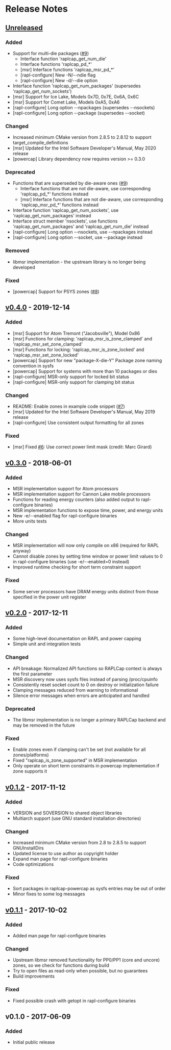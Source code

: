 # Release Notes

## [Unreleased]

### Added

* Support for multi-die packages ([#9])
  * Interface function 'raplcap_get_num_die'
  * Interface functions 'raplcap_pd_*'
  * [msr] Interface functions 'raplcap_msr_pd_*'
  * [rapl-configure] New -N/--ndie flag
  * [rapl-configure] New -d/--die option
* Interface function 'raplcap_get_num_packages' (supersedes 'raplcap_get_num_sockets')
* [msr] Support for Ice Lake, Models 0x7D, 0x7E, 0x6A, 0x6C
* [msr] Support for Comet Lake, Models 0xA5, 0xA6
* [rapl-configure] Long option --npackages (supersedes --nsockets)
* [rapl-configure] Long option --package (supersedes --socket)

### Changed

* Increased minimum CMake version from 2.8.5 to 2.8.12 to support target_compile_definitions
* [msr] Updated for the Intel Software Developer's Manual, May 2020 release
* [powercap] Library dependency now requires version >= 0.3.0

### Deprecated

* Functions that are superseded by die-aware ones ([#9])
  * Interface functions that are not die-aware, use corresponding 'raplcap_pd_*' functions instead
  * [msr] Interface functions that are not die-aware, use corresponding 'raplcap_msr_pd_*' functions instead
* Interface function 'raplcap_get_num_sockets', use 'raplcap_get_num_packages' instead
* Interface struct member 'nsockets', use functions 'raplcap_get_num_packages' and 'raplcap_get_num_die' instead
* [rapl-configure] Long option --nsockets, use --npackages instead
* [rapl-configure] Long option --socket, use --package instead

### Removed

* libmsr implementation - the upstream library is no longer being developed


### Fixed

* [powercap] Support for PSYS zones ([#8])


## [v0.4.0] - 2019-12-14

### Added

* [msr] Support for Atom Tremont ("Jacobsville"), Model 0x86
* [msr] Functions for clamping: 'raplcap_msr_is_zone_clamped' and 'raplcap_msr_set_zone_clamped'
* [msr] Functions for locking: 'raplcap_msr_is_zone_locked' and 'raplcap_msr_set_zone_locked'
* [powercap] Support for new "package-X-die-Y" Package zone naming convention in sysfs
* [powercap] Support for systems with more than 10 packages or dies
* [rapl-configure] MSR-only support for locked bit status
* [rapl-configure] MSR-only support for clamping bit status

### Changed

* README: Enable zones in example code snippet ([#7])
* [msr] Updated for the Intel Software Developer's Manual, May 2019 release
* [rapl-configure] Use consistent output formatting for all zones

### Fixed

* [msr] Fixed [#6]: Use correct power limit mask (credit: Marc Girard)


## [v0.3.0] - 2018-06-01

### Added

* MSR implementation support for Atom processors
* MSR implementation support for Cannon Lake mobile processors
* Functions for reading energy counters (also added output to rapl-configure binaries)
* MSR implementation functions to expose time, power, and energy units
* New -e/--enabled flag for rapl-configure binaries
* More units tests

### Changed

* MSR implementation will now only compile on x86 (required for RAPL anyway)
* Cannot disable zones by setting time window or power limit values to 0 in rapl-configure binaries (use -e/--enabled=0 instead)
* Improved runtime checking for short term constraint support

### Fixed

* Some server processors have DRAM energy units distinct from those specified in the power unit register


## [v0.2.0] - 2017-12-11

### Added

* Some high-level documentation on RAPL and power capping
* Simple unit and integration tests

### Changed

* API breakage: Normalized API functions so RAPLCap context is always the first parameter
* MSR discovery now uses sysfs files instead of parsing /proc/cpuinfo
* Consistently reset socket count to 0 on destroy or initialization failure
* Clamping messages reduced from warning to informational
* Silence error messages when errors are anticipated and handled

### Deprecated

* The libmsr implementation is no longer a primary RAPLCap backend and may be removed in the future

### Fixed

* Enable zones even if clamping can't be set (not available for all zones/platforms)
* Fixed "raplcap_is_zone_supported" in MSR implementation
* Only operate on short term constraints in powercap implementation if zone supports it


## [v0.1.2] - 2017-11-12

### Added

* VERSION and SOVERSION to shared object libraries
* Multiarch support (use GNU standard installation directories)

### Changed

* Increased minimum CMake version from 2.8 to 2.8.5 to support GNUInstallDirs
* Updated license to use author as copyright holder
* Expand man page for rapl-configure binaries
* Code optimizations

### Fixed

* Sort packages in raplcap-powercap as sysfs entries may be out of order
* Minor fixes to some log messages


## [v0.1.1] - 2017-10-02

### Added

* Added man page for rapl-configure binaries

### Changed

* Upstream libmsr removed functionality for PP0/PP1 (core and uncore) zones, so we check for functions during build
* Try to open files as read-only when possible, but no guarantees
* Build improvements

### Fixed

* Fixed possible crash with getopt in rapl-configure binaries


## v0.1.0 - 2017-06-09

### Added

* Initial public release


[Unreleased]: https://github.com/powercap/raplcap/compare/v0.4.0...HEAD
[v0.4.0]: https://github.com/powercap/raplcap/compare/v0.3.0...v0.4.0
[v0.3.0]: https://github.com/powercap/raplcap/compare/v0.2.0...v0.3.0
[v0.2.0]: https://github.com/powercap/raplcap/compare/v0.1.2...v0.2.0
[v0.1.2]: https://github.com/powercap/raplcap/compare/v0.1.1...v0.1.2
[v0.1.1]: https://github.com/powercap/raplcap/compare/v0.1.0...v0.1.1
[#6]: https://github.com/powercap/raplcap/issues/6
[#7]: https://github.com/powercap/raplcap/issues/7
[#8]: https://github.com/powercap/raplcap/issues/8
[#9]: https://github.com/powercap/raplcap/issues/9
